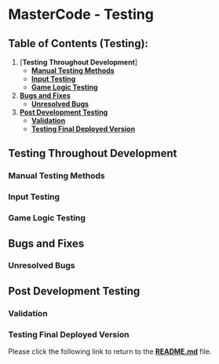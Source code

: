 # **MasterCode - Testing**

## **Table of Contents (Testing):**

1. [**Testing Throughout Development**]
   - [**Manual Testing Methods**](#manual-testing-methods)
   - [**Input Testing**](#input-testing)
   - [**Game Logic Testing**](#game-logic-testing)
1. [**Bugs and Fixes**](#bugs-and-fixes)
   - [**Unresolved Bugs**](#unresolved-bugs)
1. [**Post Development Testing**](#post-development-testing)
   - [**Validation**](#validation)
   - [**Testing Final Deployed Version**](#testing-final-deployed-versiontesting)

## **Testing Throughout Development**

### **Manual Testing Methods**

### **Input Testing**

### **Game Logic Testing**

## **Bugs and Fixes**

### **Unresolved Bugs**

## **Post Development Testing**

### **Validation**

### **Testing Final Deployed Version**

Please click the following link to return to the [**README.md**](README.md) file.
